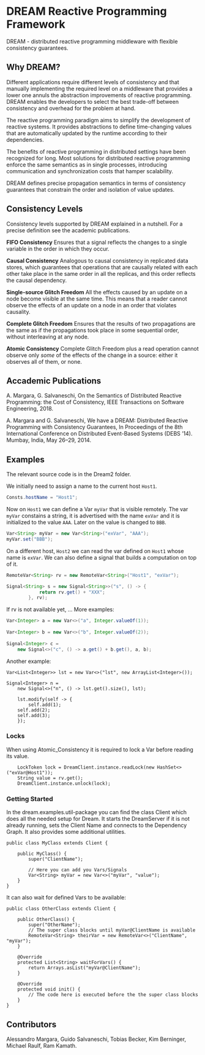 # DREAM Reactive Programming Framework

DREAM - distributed reactive programming
middleware with flexible consistency guarantees.

## Why DREAM?

Different applications require different levels of consistency
and that manually implementing the required level on a middleware that
provides a lower one annuls the abstraction improvements of reactive
programming. DREAM enables the developers to select
the best trade-off between consistency and overhead for the problem at
hand.

The reactive programming paradigm aims to simplify the development of reactive
systems. It provides abstractions to define time-changing values that are
automatically updated by the runtime according to their dependencies.

The benefits of reactive programming in distributed settings have been
recognized for long. Most solutions for distributed reactive
programming enforce the same semantics as in single processes, introducing
communication and synchronization costs that hamper scalability.

DREAM defines precise propagation
semantics in terms of consistency guarantees that constrain the order and
isolation of value updates. 

## Consistency Levels

Consistency levels supported by DREAM explained in a nutshell. For a precise definition see the academic publications.

**FIFO Consistency** Ensures that a signal reflects the changes to a single variable in the order in which they occur.

**Causal Consistency** Analogous to causal consistency in replicated data stores, which guarantees that operations that are causally related with each other take place in the same order in all the replicas, and this order reflects the causal dependency.

**Single-source Glitch Freedom** All the effects caused by an update on a node become visible at the same time. This means that a reader cannot observe the effects of an update on a node in an order that violates causality.

**Complete Glitch Freedom** Ensures that the results of two propagations are the same as if the propagations took place in some sequential order, without interleaving at any node.

**Atomic Consistency** Complete Glitch Freedom plus a read operation cannot observe only *some* of the effects of the change in a source: either it observes all of them, or none.



## Accademic Publications

A. Margara, G. Salvaneschi, On the Semantics of Distributed Reactive Programming: the Cost of Consistency, IEEE Transactions on Software Engineering, 2018.

A. Margara and G. Salvaneschi, We have a DREAM: Distributed Reactive Programming with Consistency Guarantees, In Proceedings of the 8th International Conference on Distributed Event-Based Systems (DEBS ’14). Mumbay, India, May 26–29, 2014.

## Examples

The relevant source code is in the Dream2 folder. 


We initially need to assign a name to the current host `Host1`.
```java
Consts.hostName = "Host1";
```
Now on `Host1` we can define a Var `myVar` that is visible remotely. The var `myVar` constains a string, it is advertised with the name `exVar` and it is initialized to the value `AAA`. Later on the value is changed to `BBB`.
```java
Var<String> myVar = new Var<String>("exVar", "AAA");
myVar.set("BBB");
```

On a different host, `Host2` we can read the var defined on `Host1` whose name is `exVar`. We can also define a signal that builds a computation on top of it.

```java
RemoteVar<String> rv = new RemoteVar<String>("Host1", "exVar");

Signal<String> s = new Signal<String>>("s", () -> {
			return rv.get() + "XXX";	
		}, rv);
```
If rv is not available yet, ...
More examples:


```java
Var<Integer> a = new Var<>("a", Integer.valueOf(1));
	  
Var<Integer> b = new Var<>("b", Integer.valueOf(2));
	  
Signal<Integer> c =
    new Signal<>("c", () -> a.get() + b.get(), a, b);
```

Another example:

```
Var<List<Integer>> lst = new Var<>("lst", new ArrayList<Integer>());
	  
Signal<Integer> n =
    new Signal<>("n", () -> lst.get().size(), lst);
	  
    lst.modify(self -> {
        self.add(1);
	self.add(2);
	self.add(3);
    });
```
	  
### Locks
When using Atomic_Consistency it is required to lock a Var before reading its value.
```
	LockToken lock = DreamClient.instance.readLock(new HashSet<>("exVar@Host1"));
	String value = rv.get();
	DreamClient.instance.unlock(lock);
```

### Getting Started
In the dream.examples.util-package you can find the class Client which does all the needed setup for Dream.
It starts the DreamServer if it is not already running, sets the Client Name and connects to the Dependency Graph.
It also provides some additional utilities.

```
public class MyClass extends Client {

	public MyClass() {
		super("ClientName");
		
		// Here you can add you Vars/Signals
		Var<String> myVar = new Var<>("myVar", "value");
	}
}
```

It can also wait for defined Vars to be available:

```
public class OtherClass extends Client {

	public OtherClass() {
		super("OtherName");
		// The super class blocks until myVar@ClientName is available
		RemoteVar<String> theirVar = new RemoteVar<>("ClientName", "myVar");
	}
	
	@Override
	protected List<String> waitForVars() {
		return Arrays.asList("myVar@ClientName");
	}
	
	@Override
	protected void init() {
		// The code here is executed before the the super class blocks
	}
}
```

## Contributors

Alessandro Margara, Guido Salvaneschi, Tobias Becker, Kim Berninger, Michael Raulf, Ram Kamath.



	  
